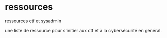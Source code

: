 # ressources
ressources ctf et sysadmin

une liste de ressource pour s'initier aux ctf et à la cybersécurité en général.
